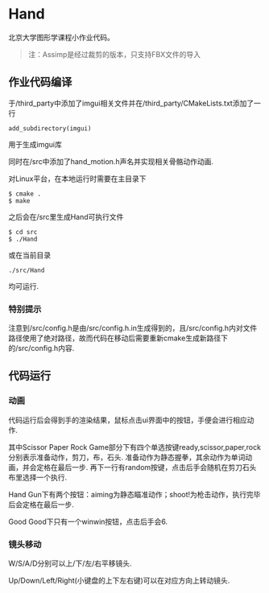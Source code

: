 # Hand

北京大学图形学课程小作业代码。

> 注：Assimp是经过裁剪的版本，只支持FBX文件的导入



## 作业代码编译

于/third_party中添加了imgui相关文件并在/third_party/CMakeLists.txt添加了一行

    add_subdirectory(imgui)

用于生成imgui库

同时在/src中添加了hand_motion.h声名并实现相关骨骼动作动画.

对Linux平台，在本地运行时需要在主目录下

    $ cmake .
    $ make

之后会在/src里生成Hand可执行文件

    $ cd src
    $ ./Hand

或在当前目录

    ./src/Hand

均可运行.

### 特别提示

注意到/src/config.h是由/src/config.h.in生成得到的，且/src/config.h内对文件路径使用了绝对路径，故而代码在移动后需要重新cmake生成新路径下的/src/config.h内容.

## 代码运行

### 动画

代码运行后会得到手的渲染结果，鼠标点击ui界面中的按钮，手便会进行相应动作.

其中Scissor Paper Rock Game部分下有四个单选按键ready,scissor,paper,rock分别表示准备动作，剪刀，布，石头. 准备动作为静态握拳，其余动作为单词动画，并会定格在最后一步. 再下一行有random按键，点击后手会随机在剪刀石头布里选择一个执行.

Hand Gun下有两个按钮：aiming为静态瞄准动作；shoot!为枪击动作，执行完毕后会定格在最后一步.

Good Good下只有一个winwin按钮，点击后手会6.

### 镜头移动

W/S/A/D分别可以上/下/左/右平移镜头.

Up/Down/Left/Right(小键盘的上下左右键)可以在对应方向上转动镜头.